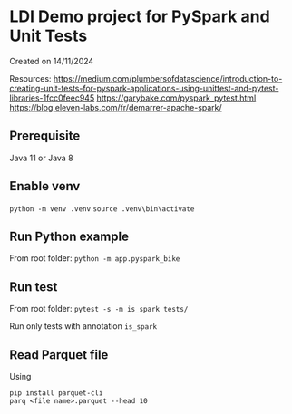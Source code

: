 # LDI Demo project for PySpark and Unit Tests
Created on 14/11/2024

Resources:
https://medium.com/plumbersofdatascience/introduction-to-creating-unit-tests-for-pyspark-applications-using-unittest-and-pytest-libraries-1fcc0feec945
https://garybake.com/pyspark_pytest.html
https://blog.eleven-labs.com/fr/demarrer-apache-spark/

## Prerequisite
Java 11 or Java 8

## Enable venv
`python -m venv .venv`
`source .venv\bin\activate`

## Run Python example 
From root folder: `python -m app.pyspark_bike`

## Run test 
From root folder: 
`pytest -s -m is_spark tests/`

Run only tests with annotation `is_spark`
    
## Read Parquet file 
Using 
```
pip install parquet-cli
parq <file name>.parquet --head 10
``` 